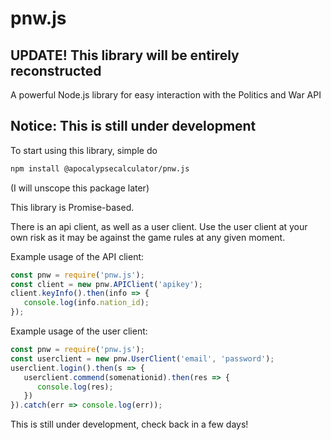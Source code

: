 # pnw.js

## UPDATE! This library will be entirely reconstructed

A powerful Node.js library for easy interaction with the Politics and War API

## Notice: This is still under development

To start using this library, simple do
```bash
npm install @apocalypsecalculator/pnw.js
```
(I will unscope this package later)

This library is Promise-based.

There is an api client, as well as a user client. Use the user client at your own risk as it may be against the game rules at any given moment.

Example usage of the API client: 
```js
const pnw = require('pnw.js');
const client = new pnw.APIClient('apikey');
client.keyInfo().then(info => {
   console.log(info.nation_id);
});
```

Example usage of the user client: 
```js
const pnw = require('pnw.js');
const userclient = new pnw.UserClient('email', 'password');
userclient.login().then(s => {
   userclient.commend(somenationid).then(res => {
      console.log(res);
   })
}).catch(err => console.log(err));
```

This is still under development, check back in a few days!